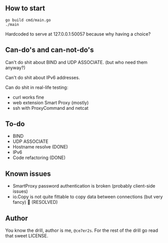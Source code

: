 ## How to start

```
go build cmd/main.go
./main

```

Hardcoded to serve at 127.0.0.1:50057 because why having a choice?

## Can-do's and can-not-do's


Can't do shit about BIND and UDP ASSOCIATE. (but who need them anyway?)

Can't do shit about IPv6 addresses.

Can do shit in real-life testing:

- curl works fine
- web extension Smart Proxy (mostly)
- ssh with ProxyCommand and netcat


## To-do

- BIND
- UDP ASSOCIATE
- Hostname resolve (DONE)
- IPv6
- Code refactoring (DONE)

## Known issues

- SmartProxy password authentication is broken (probably client-side issues)
- io.Copy is not quite fittable to copy data between connections (but very fancy) 🧐 (RESOLVED)

## Author

You know the drill, author is me, `@ce7er2s`. For the rest of the drill go read that sweet LICENSE.
